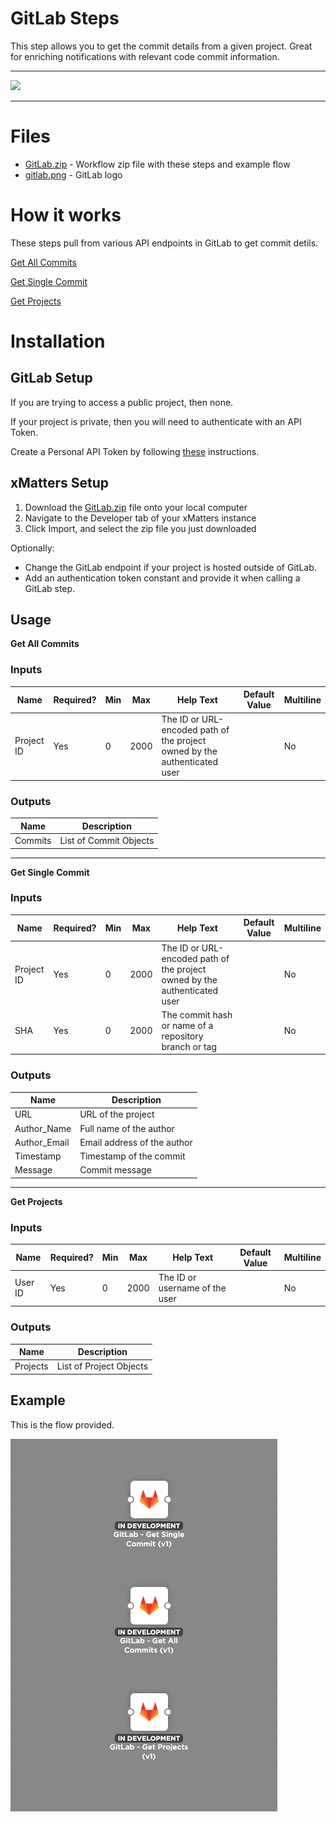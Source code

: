 # GitLab Steps

This step allows you to get the commit details from a given project. Great for enriching notifications with relevant code commit information. 


---------

<kbd>
  <img src="https://github.com/xmatters/xMatters-Labs/raw/master/media/disclaimer.png">
</kbd>

---------

# Files

* [GitLab.zip](GitLab.zip) - Workflow zip file with these steps and example flow
* [gitlab.png](/gitlab.png) - GitLab logo

# How it works
These steps pull from various API endpoints in GitLab to get commit detils.

[Get All Commits](https://docs.gitlab.com/ee/api/commits.html#list-repository-commits)

[Get Single Commit](https://docs.gitlab.com/ee/api/commits.html#get-a-single-commit)

[Get Projects](https://docs.gitlab.com/ee/api/projects.html#list-user-projects)


# Installation

## GitLab Setup
If you are trying to access a public project, then none.

If your project is private, then you will need to authenticate with an API Token.

Create a Personal API Token by following [these](https://docs.gitlab.com/ee/user/profile/personal_access_tokens.html#creating-a-personal-access-token) instructions.

## xMatters Setup
1. Download the [GitLab.zip](GitLab.zip) file onto your local computer
2. Navigate to the Developer tab of your xMatters instance
3. Click Import, and select the zip file you just downloaded

Optionally:
- Change the GitLab endpoint if your project is hosted outside of GitLab.
- Add an authentication token constant and provide it when calling a GitLab step.


## Usage
**Get All Commits**

### Inputs
| Name  | Required? | Min | Max | Help Text | Default Value | Multiline |
| ----- | ----------| --- | --- | --------- | ------------- | --------- |
| Project ID | Yes | 0 | 2000 | The ID or URL-encoded path of the project owned by the authenticated user | | No |

### Outputs
| Name | Description |
| ---- | ----------  |
| Commits | List of Commit Objects |

-----------
**Get Single Commit**

### Inputs
| Name  | Required? | Min | Max | Help Text | Default Value | Multiline |
| ----- | ----------| --- | --- | --------- | ------------- | --------- |
| Project ID | Yes | 0 | 2000 | The ID or URL-encoded path of the project owned by the authenticated user | | No |
| SHA | Yes | 0 | 2000 | The commit hash or name of a repository branch or tag | | No |

### Outputs
| Name | Description |
| ---- | ----------  |
| URL | URL of the project |
| Author_Name | Full name of the author |
| Author_Email | Email address of the author |
| Timestamp | Timestamp of the commit |
| Message | Commit message |

-----------
**Get Projects**

### Inputs
| Name  | Required? | Min | Max | Help Text | Default Value | Multiline |
| ----- | ----------| --- | --- | --------- | ------------- | --------- |
| User ID | Yes | 0 | 2000 | The ID or username of the user | | No |

### Outputs
| Name | Description |
| ---- | ----------  |
| Projects | List of Project Objects |

## Example
This is the flow provided.

<kbd>
	<img src="/media/ExampleFlow.png">
</kbd>

